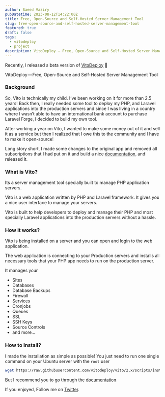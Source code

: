 ```yaml
---
author: Saeed Vaziry
pubDatetime: 2023-08-12T14:22:00Z
title: Free, Open-Source and Self-Hosted Server Management Tool
slug: free-open-source-and-self-hosted-server-management-tool
featured: true
draft: false
tags:
  - vitodeploy
  - project
description: VitoDeploy — Free, Open-Source and Self-Hosted Server Management Tool
---
```


Recently, I released a beta version of [VitoDeploy](https://vitodeploy.com) 🎉

VitoDeploy — Free, Open-Source and Self-Hosted Server Management Tool

### Background

So, Vito is technically my child. I’ve been working on it for more than 2.5 years! Back then, I really needed some tool to deploy my PHP, and Laravel applications into the production servers and since I was living in a country where I wasn’t able to have an international bank account to purchase Laravel Forge, I decided to build my own tool.

After working a year on Vito, I wanted to make some money out of it and sell it as a service but then I realized that I owe this to the community and I have to make it open-source!

Long story short, I made some changes to the original app and removed all subscriptions that I had put on it and build a nice [documentation](https://vitodeploy.com), and released it.

### What is Vito?

Its a server management tool specially built to manage PHP application servers.

Vito is a web application written by PHP and Laravel framework. It gives you a nice user interface to manage your servers.

Vito is built to help developers to deploy and manage their PHP and most specially Laravel applications into the production servers without a hassle.

### How it works?

Vito is being installed on a server and you can open and login to the web application.

The web application is connecting to your Production servers and installs all necessary tools that your PHP app needs to run on the production server.

It manages your

*   Sites
*   Databases
*   Database Backups
*   Firewall
*   Services
*   Cronjobs
*   Queues
*   SSL
*   SSH Keys
*   Source Controls
*   and more…

### How to Install?

I made the installation as simple as possible! You just need to run one single command on your Ubuntu server with the `root` user

```sh
wget https://raw.githubusercontent.com/vitodeploy/vito/2.x/scripts/install.sh && bash install.sh
```

But I recommend you to go through the [documentation](https://vitodeploy.com/docs/getting-started/installation.html)

If you enjoyed, Follow me on [Twitter](https://twitter.com/saeed_vz).